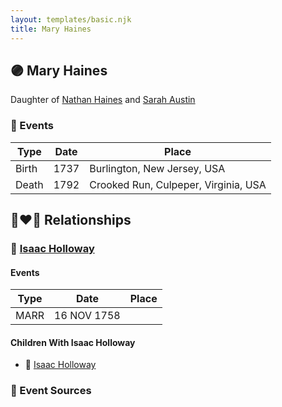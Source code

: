 ```yaml
---
layout: templates/basic.njk
title: Mary Haines
---
```

## 🟣 Mary Haines

Daughter of [Nathan Haines](/people/7/74064515) and [Sarah Austin](/people/4/4530755)

### 📆 Events

Type | Date | Place
------ | ------ | ------
Birth | 1737 | Burlington, New Jersey, USA
Death | 1792 | Crooked Run, Culpeper, Virginia, USA

## 👩‍❤️‍👨 Relationships

### 🔵 [Isaac Holloway](/people/9/97947565)

#### Events

Type | Date | Place
------ | ------ | ------
MARR | 16 NOV 1758 |
#### Children With Isaac Holloway
* 🔵 [Isaac Holloway](/people/9/9759504)
### 📰 Event Sources
